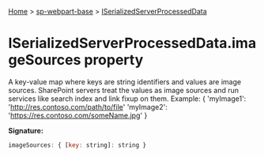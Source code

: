 <!-- docId=sp-webpart-base.iserializedserverprocesseddata.imagesources -->

[Home](./index.md) &gt; [sp-webpart-base](./sp-webpart-base.md) &gt; [ISerializedServerProcessedData](./sp-webpart-base.iserializedserverprocesseddata.md)

# ISerializedServerProcessedData.imageSources property

A key-value map where keys are string identifiers and values are image sources. SharePoint servers treat the values as image sources and run services like search index and link fixup on them. Example: { 'myImage1': 'http://res.contoso.com/path/to/file' 'myImage2': 'https://res.contoso.com/someName.jpg' }

**Signature:**
```javascript
imageSources: { [key: string]: string }
```
